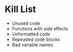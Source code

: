 Kill List
=========
* Unused code
* Functions with side effects
* Unformatted code
* Repeaded code blocks
* Bad variable names
